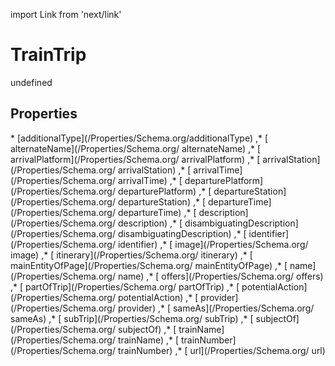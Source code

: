 import Link from 'next/link'
# TrainTrip

undefined

## Properties

<Grid>
* [additionalType](/Properties/Schema.org/additionalType)
,* [ alternateName](/Properties/Schema.org/ alternateName)
,* [ arrivalPlatform](/Properties/Schema.org/ arrivalPlatform)
,* [ arrivalStation](/Properties/Schema.org/ arrivalStation)
,* [ arrivalTime](/Properties/Schema.org/ arrivalTime)
,* [ departurePlatform](/Properties/Schema.org/ departurePlatform)
,* [ departureStation](/Properties/Schema.org/ departureStation)
,* [ departureTime](/Properties/Schema.org/ departureTime)
,* [ description](/Properties/Schema.org/ description)
,* [ disambiguatingDescription](/Properties/Schema.org/ disambiguatingDescription)
,* [ identifier](/Properties/Schema.org/ identifier)
,* [ image](/Properties/Schema.org/ image)
,* [ itinerary](/Properties/Schema.org/ itinerary)
,* [ mainEntityOfPage](/Properties/Schema.org/ mainEntityOfPage)
,* [ name](/Properties/Schema.org/ name)
,* [ offers](/Properties/Schema.org/ offers)
,* [ partOfTrip](/Properties/Schema.org/ partOfTrip)
,* [ potentialAction](/Properties/Schema.org/ potentialAction)
,* [ provider](/Properties/Schema.org/ provider)
,* [ sameAs](/Properties/Schema.org/ sameAs)
,* [ subTrip](/Properties/Schema.org/ subTrip)
,* [ subjectOf](/Properties/Schema.org/ subjectOf)
,* [ trainName](/Properties/Schema.org/ trainName)
,* [ trainNumber](/Properties/Schema.org/ trainNumber)
,* [ url](/Properties/Schema.org/ url)

</Grid>

